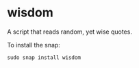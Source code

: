 # wisdom
A script that reads random, yet wise quotes. 

To install the snap:

`sudo snap install wisdom`



